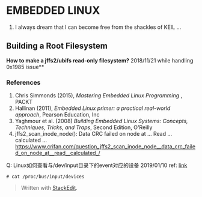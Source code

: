 # EMBEDDED LINUX

 1. I always dream that I can become free from the shackles of KEIL ...

## Building a Root Filesystem
**How to make a jffs2/ubifs read-only filesystem?**
2018/11/21 while handling 0x1985 issue**

### References
 1. Chris Simmonds (2015), *Mastering Embedded Linux Programming* , PACKT
 2. Hallinan (2011), *Embedded Linux primer: a practical real-world approach*, Pearson Education, Inc
 3. Yaghmour et al. (2008) *Building Embedded Linux Systems: Concepts, Techniques, Tricks, and Traps*, Second Edition, O'Reilly 
 4. jffs2_scan_inode_node(): Data CRC failed on node at … Read … calculated … https://www.crifan.com/question_jffs2_scan_inode_node__data_crc_failed_on_node_at__read__calculated_/

Q: Linux如何查看与/dev/input目录下的event对应的设备 2019/01/10
ref: [link](https://blog.csdn.net/MyArrow/article/details/10582667)
```
# cat /proc/bus/input/devices
```

> Written with [StackEdit](https://stackedit.io/).
<!--stackedit_data:
eyJoaXN0b3J5IjpbLTE4NzMwNzk3MjYsLTk3MjYzODU3Myw0OD
c4NjY1NTldfQ==
-->